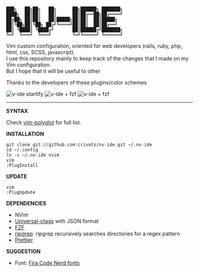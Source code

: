     ███╗   ██╗██╗   ██╗      ██╗██████╗ ███████╗  
    ████╗  ██║██║   ██║      ██║██╔══██╗██╔════╝  
    ██╔██╗ ██║██║   ██║█████╗██║██║  ██║█████╗  
    ██║╚██╗██║╚██╗ ██╔╝╚════╝██║██║  ██║██╔══╝  
    ██║ ╚████║ ╚████╔╝       ██║██████╔╝███████╗  
    ╚═╝  ╚═══╝  ╚═══╝        ╚═╝╚═════╝ ╚══════╝  

Vim custom configuration, oriented for web developers (rails, ruby, php, html, css, SCSS, javascript).  
I use this repository mainly to keep track of the changes that I made on my Vim configuration.  
But I hope that it will be useful to other

Thanks to the developers of these plugins/color schemes

![v-ide startify](https://raw.githubusercontent.com/crivotz/nv-ide/master/screenshots/v-ide_screenshot.png)
![v-ide + fzf ](https://raw.githubusercontent.com/crivotz/nv-ide/master/screenshots/v-ide_screenshot_2.png)
![v-ide + fzf ](https://raw.githubusercontent.com/crivotz/nv-ide/master/screenshots/v-ide_screenshot_3.png)

---

**SYNTAX**

Check [vim-polyglot](https://github.com/sheerun/vim-polyglot) for full list.  

**INSTALLATION**
```console
git clone git://github.com:crivotz/nv-ide.git ~/.nv-ide
cd ~/.config
ln -s ~/.nv-ide nvim
vim
:PlugInstall
```
**UPDATE**
```console
vim
:PlugUpdate
```
**DEPENDENCIES**

* NVim
* [Universal-ctags](https://github.com/universal-ctags/ctags) with JSON format
* [FZF](https://github.com/junegunn/fzf)
* [ripgrep](https://github.com/BurntSushi/ripgrep): ripgrep recursively searches directories for a regex pattern  
* [Prettier](https://prettier.io)

**SUGGESTION**

* Font: [Fira Code Nerd fonts](https://github.com/ryanoasis/nerd-fonts)
